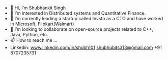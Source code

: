 - 👋 Hi, I’m Shubhankit Singh
- 👀 I’m interested in Distributed systems and Quantitative Finance.
- 🌱 I’m currently leading a startup called Invsto as a CTO and have worked in Microsoft, Flipkart(Walmart)
- 💞️ I’m looking to collaborate on open-source projects related to C++, Java, Python, etc.
- 📫 How to reach me ...
- Linkedin: www.linkedin.com/in/shubh101
shubhubits313@gmail.com
+91 8707235731
<!---
shoobiedoo/shoobiedoo is a ✨ special ✨ repository because its `README.md` (this file) appears on your GitHub profile.
You can click the Preview link to take a look at your changes.
--->
